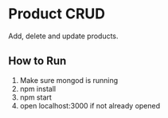 # Product CRUD

Add, delete and update products.

## How to Run
1. Make sure mongod is running
2. npm install
3. npm start
4. open localhost:3000 if not already opened
